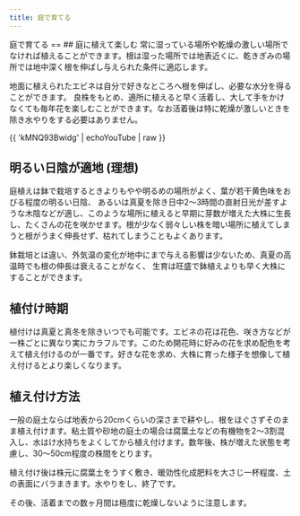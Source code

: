 ```yaml
---
title: 庭で育てる
---
```

<link rel="stylesheet" href="/assets/stylesheets/calanthe.css" />
庭で育てる
==
## 庭に植えて楽しむ
常に湿っている場所や乾燥の激しい場所でなければ植えることができます。根は湿った場所では地表近くに、乾きぎみの場所では地中深く根を伸ばし与えられた条件に適応します。

地面に植えられたエビネは自分で好きなところへ根を伸ばし、必要な水分を得ることができます。 良株をもとめ、適所に植えると早く活着し、大して手をかけなくても毎年花を楽しむことができます。なお活着後は特に乾燥が激しいときを除き水やりをする必要はありません。

{{ 'kMNQ93Bwidg' | echoYouTube | raw }}

## 明るい日陰が適地 (理想)
庭植えは鉢で栽培するときよりもやや明るめの場所がよく、葉が若干黄色味をおびる程度の明るい日陰、 あるいは真夏を除き日中2～3時間の直射日光が差すような木陰などが適し、このような場所に植えると早期に芽数が増えた大株に生長し、たくさんの花を咲かせます。根が少なく弱々しい株を暗い場所に植えてしまうと根がうまく伸長せず、枯れてしまうこともよくあります。

鉢栽培とは違い、外気温の変化が地中にまで与える影響は少ないため、真夏の高温時でも根の伸長は衰えることがなく、 生育は旺盛で鉢植えよりも早く大株にすることができます。

## 植付け時期
植付けは真夏と真冬を除きいつでも可能です。エビネの花は花色、咲き方などが一株ごとに異なり実にカラフルです。このため開花時に好みの花を求め配色を考えて植え付けるのが一番です。好きな花を求め、大株に育った様子を想像して植え付けるとより楽しくなります。

## 植え付け方法
一般の庭土ならば地表から20cmくらいの深さまで耕やし、根をほぐさずそのまま植え付けます。粘土質や砂地の庭土の場合は腐葉土などの有機物を2～3割混入し、水はけ水持ちをよくしてから植え付けます。数年後、株が増えた状態を考慮し、30～50cm程度の株間をとります。

植え付け後は株元に腐葉土をうすく敷き、暖効性化成肥料を大さじ一杯程度、土の表面にバラまきます。水やりをし、終了です。

その後、活着までの数ヶ月間は極度に乾燥しないように注意します。
